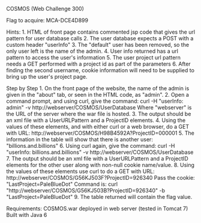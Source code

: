 COSMOS (Web Challenge 300)

Flag to acquire: MCA-DCE4D899

Hints:
	1. HTML of front page contains commented jsp code that gives the url pattern for user database calls
	2. The user database expects a POST with a custom header "userInfo"
	3. The "default" user has been removed, so the only user left is the name of the admin.
	4. User info returned has a url pattern to access the user's information
	5. The user project url pattern needs a GET performed with a project id as part of the parameters
	6. After finding the second username, cookie information will need to be supplied to bring up the user's project page.

Step by Step
	1. On the front page of the website, the name of the admin is given in the "about" tab, or seen in the HTML code, as "admin".
	2. Open a command prompt, and using curl, give the command:
		  curl -H "userInfo: admin" -v http://webserver/COSMOS/UserDatabase
	   Where "webserver" is the URL of the server where the war file is hosted.
	3. The output should be an xml file with a UserURLPattern and a ProjectID elements.
	4. Using the values of these elements, and with either curl or a web browser, do a GET with URL:
		  http://webserver/COSMOS/H98B4592A?ProjectID=000001
	5. The information in the table will show that there is another user: "billions.and.billions"
	6. Using curl again, give the command:
		  curl -H "userInfo: billions.and.billions" -v http://webserver/COSMOS/UserDatabase
	7. The output should be an xml file with a UserURLPattern and a ProjectID elements for the other user along with non-null cookie name/value.
	8. Using the values of these elements use curl to do a GET with URL:
	      http://webserver/COSMOS/G56KJ503F?ProjectID=926340
	   Pass the cookie: "LastProject=PaleBlueDot"
	   Command is:
	      curl "http://webserver/COSMOS/G56KJ503B?ProjectID=926340" -b "LastProject=PaleBlueDot"
	9. The table returned will contain the flag value.

Requirements:
	COSMOS.war deployed in web server (tested in Tomcat 7)
	Built with Java 6